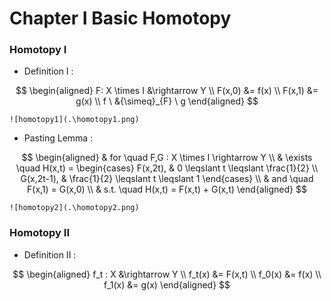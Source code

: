 # Chapter I Basic Homotopy

### Homotopy I
- Definition I :  

$$ 
\begin{aligned}
  F:  X \times I &\rightarrow Y \\
  F(x,0) &= f(x) \\
  F(x,1) &= g(x) \\
  f \ &{\simeq}_{F} \ g
\end{aligned}
$$

`![homotopy1](.\homotopy1.png)`

- Pasting Lemma :

$$ 
\begin{aligned}
  & for \quad F,G :  X \times I \rightarrow Y \\
  & \exists \quad 
  H(x,t) = \begin{cases}
  F(x,2t), & 0 \leqslant t \leqslant  \frac{1}{2} \\
  G(x,2t-1), & \frac{1}{2} \leqslant t \leqslant 1
      \end{cases} \\
   & and \quad F(x,1) = G(x,0) \\
   & s.t. \quad H(x,t)  = F(x,t) + G(x,t)
\end{aligned}
$$

`![homotopy2](.\homotopy2.png)`


### Homotopy II
- Definition II :  

$$
\begin{aligned}
  f_t :  X &\rightarrow Y \\
  f_t(x) &= F(x,t) \\
  f_0(x) &= f(x) \\
  f_1(x) &= g(x)
\end{aligned}
$$
